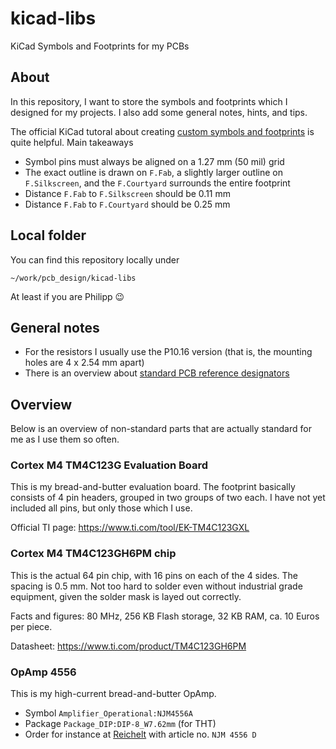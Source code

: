 # kicad-libs
KiCad Symbols and Footprints for my PCBs

## About

In this repository, I want to store the symbols and footprints
which I designed for my projects.
I also add some general notes, hints, and tips.

The official KiCad tutoral about creating [custom symbols and footprints](https://docs.kicad.org/8.0/en/getting_started_in_kicad/getting_started_in_kicad.html#tutorial_part_4_custom_symbols_and_footprints)
is quite helpful.
Main takeaways
  * Symbol pins must always be aligned on a 1.27 mm (50 mil) grid
  * The exact outline is drawn on `F.Fab`, a slightly larger outline
    on `F.Silkscreen`, and the `F.Courtyard` surrounds the entire footprint
  * Distance `F.Fab` to `F.Silkscreen` should be 0.11 mm
  * Distance `F.Fab` to `F.Courtyard` should be 0.25 mm


## Local folder

You can find this repository locally under
```
~/work/pcb_design/kicad-libs
```

At least if you are Philipp 😉

## General notes

* For the resistors I usually use the P10.16 version (that is, the mounting holes are 4 x 2.54 mm apart)
* There is an overview about [standard PCB reference designators](https://www.ultralibrarian.com/2021/07/07/standard-pcb-reference-designators-to-know-ulc)

## Overview

Below is an overview of non-standard parts that are actually
standard for me as I use them so often.

### Cortex M4 TM4C123G Evaluation Board

This is my bread-and-butter evaluation board.
The footprint basically consists of 4 pin headers,
grouped in two groups of two each.
I have not yet included all pins, but only those
which I use.

Official TI page:
https://www.ti.com/tool/EK-TM4C123GXL

### Cortex M4 TM4C123GH6PM chip

This is the actual 64 pin chip, with 16 pins on each of the 4 sides.
The spacing is 0.5 mm.
Not too hard to solder even without industrial grade equipment,
given the solder mask is layed out correctly.

Facts and figures: 80 MHz, 256 KB Flash storage, 32 KB RAM, ca. 10 Euros per piece.

Datasheet:
https://www.ti.com/product/TM4C123GH6PM

### OpAmp 4556

This is my high-current bread-and-butter OpAmp.

* Symbol `Amplifier_Operational:NJM4556A`
* Package `Package_DIP:DIP-8_W7.62mm` (for THT)
* Order for instance at [Reichelt](https://www.reichelt.de/operationsverstaerker-2-fach-dip-8-njm-4556-d-p13470.html?search=NJM+4556+D) with article no. `NJM 4556 D`

